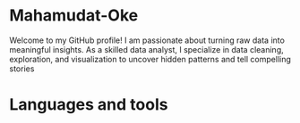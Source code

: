# Mahamudat-Oke 
Welcome to my GitHub profile! 
I am passionate about turning raw data into meaningful insights.
As a skilled data analyst, I specialize in data cleaning, exploration, and visualization to uncover hidden patterns and tell compelling stories
# Languages and tools



